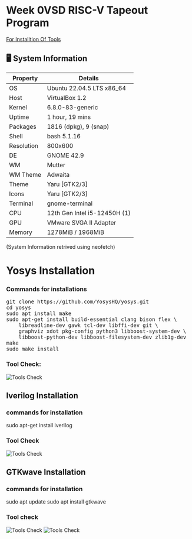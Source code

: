 
# Week 0VSD RISC-V Tapeout Program

[For Installtion Of Tools](https://www.vlsisystemdesign.com/soc-labs/)


## 🖥️ System Information



| Property   | Details                      |
|------------|------------------------------|
| OS         | Ubuntu 22.04.5 LTS x86_64    |
| Host       | VirtualBox 1.2               |
| Kernel     | 6.8.0-83-generic             |
| Uptime     | 1 hour, 19 mins              |
| Packages   | 1816 (dpkg), 9 (snap)        |
| Shell      | bash 5.1.16                  |
| Resolution | 800x600                      |
| DE         | GNOME 42.9                   |
| WM         | Mutter                       |
| WM Theme   | Adwaita                      |
| Theme      | Yaru [GTK2/3]                |
| Icons      | Yaru [GTK2/3]                |
| Terminal   | gnome-terminal               |
| CPU        | 12th Gen Intel i5-12450H (1) |
| GPU        | VMware SVGA II Adapter       |
| Memory     | 1278MiB / 1968MiB            |




(System Information retrived using neofetch)

# Yosys Installation
### Commands for installations
<pre>git clone https://github.com/YosysHQ/yosys.git
cd yosys 
sudo apt install make 
sudo apt-get install build-essential clang bison flex \
    libreadline-dev gawk tcl-dev libffi-dev git \
    graphviz xdot pkg-config python3 libboost-system-dev \
    libboost-python-dev libboost-filesystem-dev zlib1g-dev
make 
sudo make install</pre>
### Tool Check:
![Tools Check](https://github.com/thaaroonesaec24-crypto/Week-0-VLSI-Tape-Out/blob/main/pictures.png/Screenshot%20from%202025-09-19%2021-16-07.png)
## Iverilog Installation
### commands for installation
<prev>sudo apt-get install iverilog</prev>
### Tool Check
![Tools Check](https://github.com/thaaroonesaec24-crypto/Week-0-VLSI-Tape-Out/blob/main/pictures.png/Screenshot%20from%202025-09-19%2021-19-17.png)
## GTKwave Installation
### commands for installation
<prev>sudo apt update
sudo apt install gtkwave</prev>
### Tool check
![Tools Check](https://github.com/thaaroonesaec24-crypto/Week-0-VLSI-Tape-Out/blob/main/pictures.png/Screenshot%20from%202025-09-19%2021-21-23.png)
![Tools Check](https://github.com/thaaroonesaec24-crypto/Week-0-VLSI-Tape-Out/blob/main/pictures.png/Screenshot%20from%202025-09-19%2021-28-01%20(1).png)






